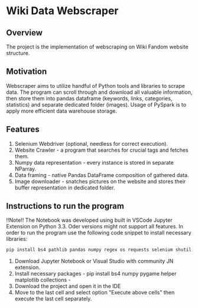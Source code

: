 <h1> Wiki Data Webscraper </h1>

<h2> Overview </h2>

The project is the implementation of webscraping on Wiki Fandom website structure.

<h2> Motivation </h2>

Webscraper aims to utilize handful of Python tools and libraries to scrape data. The program can scroll through and download all valuable information, then store them into pandas dataframe (keywords, links, categories, statistics) and separate dedicated folder (images).
Usage of PySpark is to apply more efficient data warehouse storage.

<h2> Features </h2>

1. Selenium Webdriver (optional, needless for correct execution).
2. Website Crawler - a program that searches for crucial tags and fetches them.
3. Numpy data representation - every instance is stored in separate NParray.
4. Data framing - native Pandas DataFrame composition of gathered data.
5. Image downloader - snatches pictures on the website and stores their buffer representation in dedicated folder.
   
<h2> Instructions to run the program </h2>

!!Note!!
The Notebook was developed using built in VSCode Jupyter Extension on Python 3.3. Oder versions might not support all features.
In order to run the program use the following code snippet to install necessary libraries:
```python
pip install bs4 pathlib pandas numpy regex os requests selenium shutil pyspark
```

1. Download Jupyter Notebook or Visual Studio with community JN extension.
2. Install necessary packages  - pip install bs4 numpy pygame helper matplotlib collections -
3. Download the project and open it in the IDE
4. Move to the last cell and select option "Execute above cells" then execute the last cell separately.

